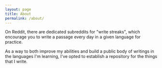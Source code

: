 ```yaml
---
layout: page
title: About
permalink: /about/
---
```


On Reddit, there are dedicated subreddits for "write streaks", which encourage you to write a passage every day in a given language for practice.

As a way to both improve my abilities and build a public body of writings in the languages I'm learning, I've opted to establish a repository for the things that I write.